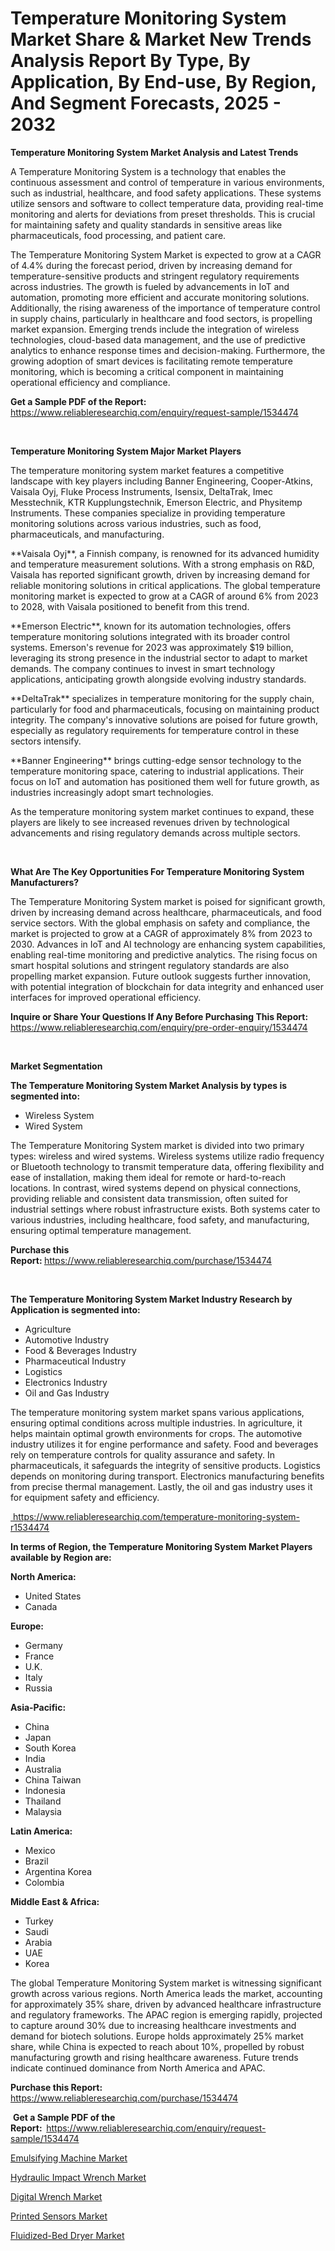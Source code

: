 <p><h1>Temperature Monitoring System Market Share & Market New Trends Analysis Report By Type, By Application, By End-use, By Region, And Segment Forecasts, 2025 - 2032</h1></p><p><strong>Temperature Monitoring System Market Analysis and Latest Trends</strong></p>
<p><p>A Temperature Monitoring System is a technology that enables the continuous assessment and control of temperature in various environments, such as industrial, healthcare, and food safety applications. These systems utilize sensors and software to collect temperature data, providing real-time monitoring and alerts for deviations from preset thresholds. This is crucial for maintaining safety and quality standards in sensitive areas like pharmaceuticals, food processing, and patient care.</p><p>The Temperature Monitoring System Market is expected to grow at a CAGR of 4.4% during the forecast period, driven by increasing demand for temperature-sensitive products and stringent regulatory requirements across industries. The growth is fueled by advancements in IoT and automation, promoting more efficient and accurate monitoring solutions. Additionally, the rising awareness of the importance of temperature control in supply chains, particularly in healthcare and food sectors, is propelling market expansion. Emerging trends include the integration of wireless technologies, cloud-based data management, and the use of predictive analytics to enhance response times and decision-making. Furthermore, the growing adoption of smart devices is facilitating remote temperature monitoring, which is becoming a critical component in maintaining operational efficiency and compliance.</p></p>
<p><strong>Get a Sample PDF of the Report:&nbsp;</strong> <a href="https://www.reliableresearchiq.com/enquiry/request-sample/1534474?utm_campaign=120&utm_medium=2&utm_source=Github&utm_content=ia&utm_term=08042025&utm_id=temperature-monitoring-system">https://www.reliableresearchiq.com/enquiry/request-sample/1534474</a></p>
<p>&nbsp;</p>
<p><strong>Temperature Monitoring System Major Market Players</strong></p>
<p><p>The temperature monitoring system market features a competitive landscape with key players including Banner Engineering, Cooper-Atkins, Vaisala Oyj, Fluke Process Instruments, Isensix, DeltaTrak, Imec Messtechnik, KTR Kupplungstechnik, Emerson Electric, and Physitemp Instruments. These companies specialize in providing temperature monitoring solutions across various industries, such as food, pharmaceuticals, and manufacturing.</p><p>**Vaisala Oyj**, a Finnish company, is renowned for its advanced humidity and temperature measurement solutions. With a strong emphasis on R&D, Vaisala has reported significant growth, driven by increasing demand for reliable monitoring solutions in critical applications. The global temperature monitoring market is expected to grow at a CAGR of around 6% from 2023 to 2028, with Vaisala positioned to benefit from this trend.</p><p>**Emerson Electric**, known for its automation technologies, offers temperature monitoring solutions integrated with its broader control systems. Emerson's revenue for 2023 was approximately $19 billion, leveraging its strong presence in the industrial sector to adapt to market demands. The company continues to invest in smart technology applications, anticipating growth alongside evolving industry standards.</p><p>**DeltaTrak** specializes in temperature monitoring for the supply chain, particularly for food and pharmaceuticals, focusing on maintaining product integrity. The company's innovative solutions are poised for future growth, especially as regulatory requirements for temperature control in these sectors intensify.</p><p>**Banner Engineering** brings cutting-edge sensor technology to the temperature monitoring space, catering to industrial applications. Their focus on IoT and automation has positioned them well for future growth, as industries increasingly adopt smart technologies.</p><p>As the temperature monitoring system market continues to expand, these players are likely to see increased revenues driven by technological advancements and rising regulatory demands across multiple sectors.</p></p>
<p>&nbsp;</p>
<p><strong>What Are The Key Opportunities For Temperature Monitoring System Manufacturers?</strong></p>
<p><p>The Temperature Monitoring System market is poised for significant growth, driven by increasing demand across healthcare, pharmaceuticals, and food service sectors. With the global emphasis on safety and compliance, the market is projected to grow at a CAGR of approximately 8% from 2023 to 2030. Advances in IoT and AI technology are enhancing system capabilities, enabling real-time monitoring and predictive analytics. The rising focus on smart hospital solutions and stringent regulatory standards are also propelling market expansion. Future outlook suggests further innovation, with potential integration of blockchain for data integrity and enhanced user interfaces for improved operational efficiency.</p></p>
<p><strong>Inquire or Share Your Questions If Any Before Purchasing This Report:</strong> <a href="https://www.reliableresearchiq.com/enquiry/pre-order-enquiry/1534474?utm_campaign=120&utm_medium=2&utm_source=Github&utm_content=ia&utm_term=08042025&utm_id=temperature-monitoring-system">https://www.reliableresearchiq.com/enquiry/pre-order-enquiry/1534474</a></p>
<p>&nbsp;</p>
<p><strong>Market Segmentation</strong></p>
<p><strong>The Temperature Monitoring System Market Analysis by types is segmented into:</strong></p>
<p><ul><li>Wireless System</li><li>Wired System</li></ul></p>
<p><p>The Temperature Monitoring System market is divided into two primary types: wireless and wired systems. Wireless systems utilize radio frequency or Bluetooth technology to transmit temperature data, offering flexibility and ease of installation, making them ideal for remote or hard-to-reach locations. In contrast, wired systems depend on physical connections, providing reliable and consistent data transmission, often suited for industrial settings where robust infrastructure exists. Both systems cater to various industries, including healthcare, food safety, and manufacturing, ensuring optimal temperature management.</p></p>
<p><strong>Purchase this Report:&nbsp;</strong><a href="https://www.reliableresearchiq.com/purchase/1534474?utm_campaign=120&utm_medium=2&utm_source=Github&utm_content=ia&utm_term=08042025&utm_id=temperature-monitoring-system">https://www.reliableresearchiq.com/purchase/1534474</a></p>
<p>&nbsp;</p>
<p><strong>The Temperature Monitoring System Market Industry Research by Application is segmented into:</strong></p>
<p><ul><li>Agriculture</li><li>Automotive Industry</li><li>Food & Beverages Industry</li><li>Pharmaceutical Industry</li><li>Logistics</li><li>Electronics Industry</li><li>Oil and Gas Industry</li></ul></p>
<p><p>The temperature monitoring system market spans various applications, ensuring optimal conditions across multiple industries. In agriculture, it helps maintain optimal growth environments for crops. The automotive industry utilizes it for engine performance and safety. Food and beverages rely on temperature controls for quality assurance and safety. In pharmaceuticals, it safeguards the integrity of sensitive products. Logistics depends on monitoring during transport. Electronics manufacturing benefits from precise thermal management. Lastly, the oil and gas industry uses it for equipment safety and efficiency.</p></p>
<p><a href="https://www.reliableresearchiq.com/temperature-monitoring-system-r1534474?utm_campaign=120&utm_medium=2&utm_source=Github&utm_content=ia&utm_term=08042025&utm_id=temperature-monitoring-system">&nbsp;https://www.reliableresearchiq.com/temperature-monitoring-system-r1534474</a></p>
<p><strong>In terms of Region, the Temperature Monitoring System Market Players available by Region are:</strong></p>
<p>
    <p> <strong> North America: </strong>
        <ul>
            <li>United States</li>
            <li>Canada</li>
        </ul>
        </p> 
    <p> <strong> Europe: </strong>
        <ul>
            <li>Germany</li>
            <li>France</li>
            <li>U.K.</li>
            <li>Italy</li>
            <li>Russia</li>
        </ul>
        </p> 
    <p> <strong> Asia-Pacific: </strong>
        <ul>
            <li>China</li>
            <li>Japan</li>
            <li>South Korea</li>
            <li>India</li>
            <li>Australia</li>
            <li>China Taiwan</li>
            <li>Indonesia</li>
            <li>Thailand</li>
            <li>Malaysia</li>
        </ul>
        </p> 
    <p> <strong> Latin America: </strong>
        <ul>
            <li>Mexico</li>
            <li>Brazil</li>
            <li>Argentina Korea</li>
            <li>Colombia</li>
        </ul>
        </p> 
    <p> <strong> Middle East & Africa: </strong>
        <ul>
            <li>Turkey</li>
            <li>Saudi</li>
            <li>Arabia</li>
            <li>UAE</li>
            <li>Korea</li>
        </ul>
    </p>
    </p>
<p><p>The global Temperature Monitoring System market is witnessing significant growth across various regions. North America leads the market, accounting for approximately 35% share, driven by advanced healthcare infrastructure and regulatory frameworks. The APAC region is emerging rapidly, projected to capture around 30% due to increasing healthcare investments and demand for biotech solutions. Europe holds approximately 25% market share, while China is expected to reach about 10%, propelled by robust manufacturing growth and rising healthcare awareness. Future trends indicate continued dominance from North America and APAC.</p></p>
<p><strong>Purchase this Report: </strong><a href="https://www.reliableresearchiq.com/purchase/1534474?utm_campaign=120&utm_medium=2&utm_source=Github&utm_content=ia&utm_term=08042025&utm_id=temperature-monitoring-system">https://www.reliableresearchiq.com/purchase/1534474</a></p>
<p>&nbsp;<strong>Get a Sample PDF of the Report:&nbsp;&nbsp;</strong><a href="https://www.reliableresearchiq.com/enquiry/request-sample/1534474?utm_campaign=120&utm_medium=2&utm_source=Github&utm_content=ia&utm_term=08042025&utm_id=temperature-monitoring-system">https://www.reliableresearchiq.com/enquiry/request-sample/1534474</a></p>
<p><strong></strong></p>
<p><p><a href="https://github.com/belhejmawoue/Market-Research-Report-List-1/blob/main/emulsifying-machine-market.md?utm_campaign=120&utm_medium=2&utm_source=Github&utm_content=ia&utm_term=08042025&utm_id=temperature-monitoring-system">Emulsifying Machine Market</a></p><p><a href="https://github.com/kalsirollija/Market-Research-Report-List-1/blob/main/hydraulic-impact-wrench-market.md?utm_campaign=120&utm_medium=2&utm_source=Github&utm_content=ia&utm_term=08042025&utm_id=temperature-monitoring-system">Hydraulic Impact Wrench Market</a></p><p><a href="https://github.com/shamyzinniwl/Market-Research-Report-List-1/blob/main/digital-wrench-market.md?utm_campaign=120&utm_medium=2&utm_source=Github&utm_content=ia&utm_term=08042025&utm_id=temperature-monitoring-system">Digital Wrench Market</a></p><p><a href="https://github.com/bulkagumanvv/Market-Research-Report-List-1/blob/main/printed-sensors-market.md?utm_campaign=120&utm_medium=2&utm_source=Github&utm_content=ia&utm_term=08042025&utm_id=temperature-monitoring-system">Printed Sensors Market</a></p><p><a href="https://github.com/geyangvayora/Market-Research-Report-List-1/blob/main/fluidized-bed-dryer-market.md?utm_campaign=120&utm_medium=2&utm_source=Github&utm_content=ia&utm_term=08042025&utm_id=temperature-monitoring-system">Fluidized-Bed Dryer Market</a></p></p>